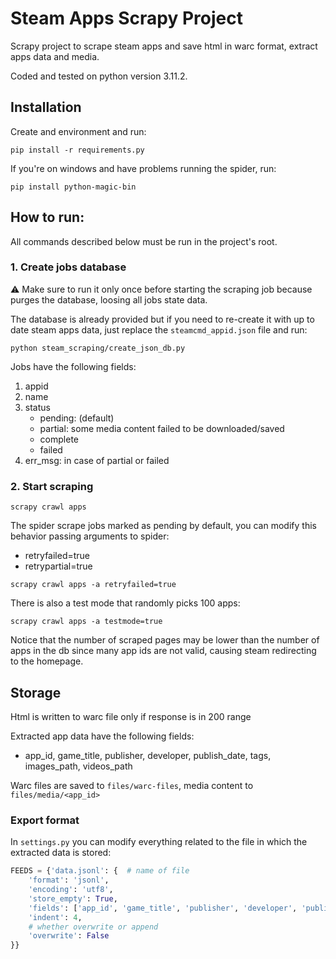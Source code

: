 # Steam Apps Scrapy Project

Scrapy project to scrape steam apps and save html in warc format, extract apps data and media.

Coded and tested on python version 3.11.2.

## Installation

Create and environment and run:

`pip install -r requirements.py`

If you're on windows and have problems running the spider, run:

`pip install python-magic-bin`

## How to run:

All commands described below must be run in the project's root.

### 1. Create jobs database

⚠️ Make sure to run it only once before starting the scraping job because purges the database, loosing all jobs state
data.

The database is already provided but if you need to re-create it with up to date steam apps data, just
replace the `steamcmd_appid.json` file and run:

`python steam_scraping/create_json_db.py`

Jobs have the following fields:

1. appid
2. name
3. status
    - pending: (default)
    - partial: some media content failed to be downloaded/saved
    - complete
    - failed
4. err_msg: in case of partial or failed

### 2. Start scraping

`scrapy crawl apps`

The spider scrape jobs marked as pending by default, you can modify this behavior passing arguments to spider:

- retryfailed=true
- retrypartial=true

`scrapy crawl apps -a retryfailed=true`

There is also a test mode that randomly picks 100 apps:

`scrapy crawl apps -a testmode=true`

Notice that the number of scraped pages may be lower than the number of apps in the db since many app ids are not valid,
causing steam redirecting to the homepage.

## Storage

Html is written to warc file only if response is in 200 range

Extracted app data have the following fields:

- app_id, game_title, publisher, developer, publish_date, tags, images_path, videos_path

Warc files are saved to `files/warc-files`, media content to `files/media/<app_id>`

### Export format

In `settings.py` you can modify everything related to the file in which the extracted data is stored:

```py
FEEDS = {'data.jsonl': {  # name of file
    'format': 'jsonl',
    'encoding': 'utf8',
    'store_empty': True,
    'fields': ['app_id', 'game_title', 'publisher', 'developer', 'publish_date', 'tags', 'images_path', 'videos_path'],
    'indent': 4,
    # whether overwrite or append
    'overwrite': False
}}
```